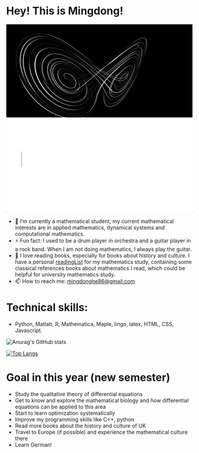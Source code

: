 # Hey! This is Mingdong!
![nonlinear](https://github.com/Homingdung/Homingdung/blob/main/nonlinear.gif)![text](https://github.com/Homingdung/Homingdung/blob/main/text.gif)


- 🔭 I’m currently a mathematical student, my current mathematical interests are in applied mathematics, dynamical systems and computational mathematics.
- ⚡ Fun fact: I used to be a drum player in orchestra and a guitar player in a rock band. When I am not doing mathematics, I always play the guitar. 
- 📖 I love reading books, especially for books about history and culture. I have a personal [readingList](https://github.com/Homingdung/readingList) for my mathematics study, containing some classical references books about mathematics I read, which could be helpful for university mathematics study.
- 📫 How to reach me: mingdonghe86@gmail.com

# Technical skills:
+ Python, Matlab, R, Mathematica, Maple, lingo, latex, HTML, CSS, Javascript.

![Anurag's GitHub stats](https://github-readme-stats.vercel.app/api?username=Homingdung&show_icons=true&theme=radical)

[![Top Langs](https://github-readme-stats.vercel.app/api/top-langs/?username=Homingdung&show_icons=true&theme=radical&layout=compact)](https://github.com/anuraghazra/github-readme-stats)

# Goal in this year (new semester)
+ Study the qualitative theory of differential equations
+ Get to know and explore the mathematical biology and how differential equations can be applied to this area
+ Start to learn optimization systematically
+ Improve my programming skills like C++, python
+ Read more books about the history and culture of UK
+ Travel to Europe (if possible) and experience the mathematical culture there
+ Learn German!
<!--
**Peter3822724/Peter3822724** is a ✨ _special_ ✨ repository because its `README.md` (this file) appears on your GitHub profile.

Here are some ideas to get you started:

- 🔭 I’m currently working on ...
- 🌱 I’m currently learning ...
- 👯 I’m looking to collaborate on ...
- 🤔 I’m looking for help with ...
- 💬 Ask me about ...
- 📫 How to reach me: ...
- 😄 Pronouns: ...
- ⚡ Fun fact: ...
-->
